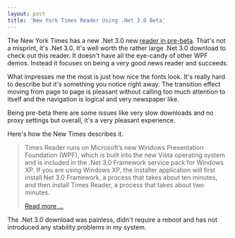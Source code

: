 ```yaml
---
layout: post  
title: 'New York Times Reader Using .Net 3.0 Beta'
---
```

The New York Times has a new .Net 3.0 new [reader in pre-beta](http://firstlook.nytimes.com/?category_name=times%20reader). That's not a misprint, it's .Net 3.0. It's well worth the rather large .Net 3.0 download to check out this reader. It doesn't have all the eye-candy of other WPF demos. Instead it focuses on being a very good news reader and succeeds.

What impresses me the most is just how nice the fonts look. It's really hard to describe but it's something you notice right away. The transition effect moving from page to page is pleasant without calling too much attention to itself and the navigation is logical and very newspaper like.

Being pre-beta there are some issues like very slow downloads and no proxy settings but overall, it's a very pleasant experience.

Here's how the New Times describes it.

> Times Reader runs on Microsoft’s new Windows Presentation Foundation (WPF), which is built into the new Vista operating system and is included in the .Net 3.0 Framework service pack for Windows XP. If you are using Windows XP, the installer application will first install Net 3.0 Framework, a process that takes about ten minutes, and then install Times Reader, a process that takes about two minutes.
> 
> [Read more …](http://firstlook.nytimes.com/?p=27#more-27)

The .Net 3.0 download was painless, didn't require a reboot and has not introduced any stability problems in my system. 
